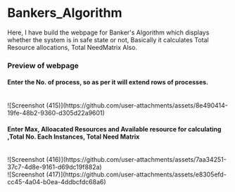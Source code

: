 # Bankers_Algorithm
Here, I have build the webpage for Banker's Algorithm which displays whether the system is in safe state or not, Basically it calculates Total Resource allocations, Total NeedMatrix Also.

### Preview of webpage
#### Enter the No. of process, so as per it will extend rows of processes.
<br>
![Screenshot (415)](https://github.com/user-attachments/assets/8e490414-19fe-48b2-9360-d305d22a9601)

#### Enter Max, Alloacated Resources and Available resource for calculating ,Total No. Each Instances, Total Need Matrix

<br>
![Screenshot (416)](https://github.com/user-attachments/assets/7aa34251-37c7-4d8e-9161-d69dc19f882a)
<br>
![Screenshot (417)](https://github.com/user-attachments/assets/e8305efd-cc45-4a04-b0ea-4ddbcfdc68a6)
